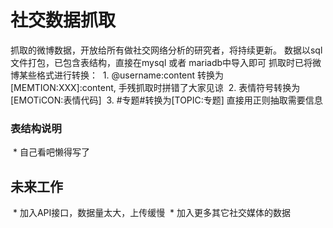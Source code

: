 # 社交数据抓取
抓取的微博数据，开放给所有做社交网络分析的研究者，将持续更新。
数据以sql文件打包，已包含表结构，直接在mysql 或者 mariadb中导入即可
抓取时已将微博某些格式进行转换：
  1. @username:content 转换为[MEMTION:XXX]:content, 手残抓取时拼错了大家见谅
  2. 表情符号转换为[EMOTiCON:表情代码]
  3. #专题#转换为[TOPIC:专题]
直接用正则抽取需要信息
 
### 表结构说明
  * 自己看吧懒得写了
  
## 未来工作
  * 加入API接口，数据量太大，上传缓慢
  * 加入更多其它社交媒体的数据
